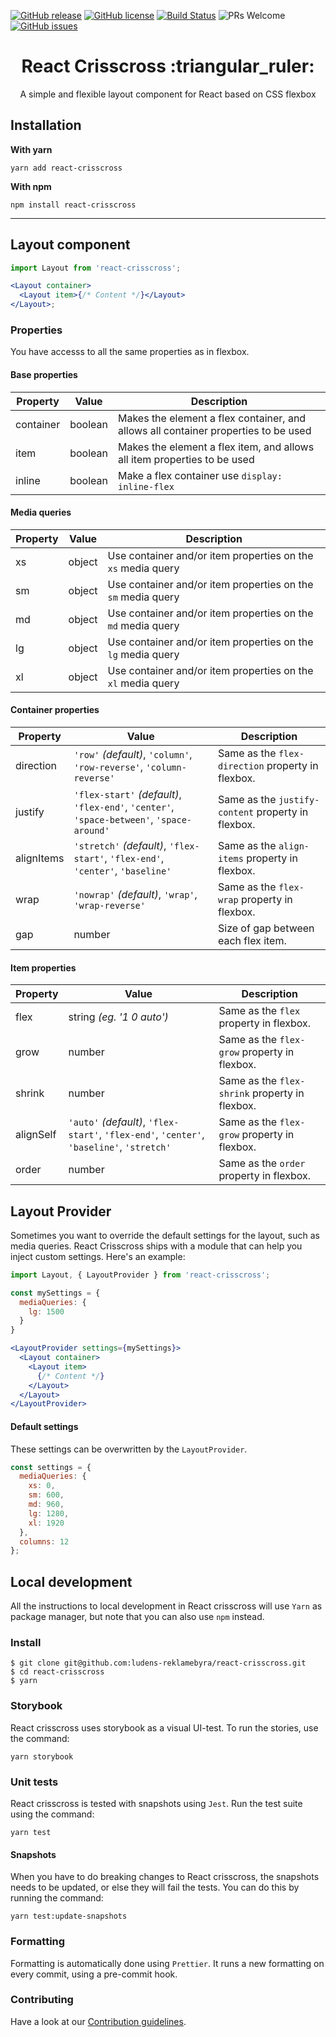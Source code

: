 [![GitHub release](https://img.shields.io/github/release/ludens-reklamebyra/react-crisscross.svg)](https://github.com/ludens-reklamebyra/react-crisscross/releases/)
[![GitHub license](https://img.shields.io/github/license/ludens-reklamebyra/react-crisscross.svg)](https://github.com/ludens-reklamebyra/react-crisscross/blob/master/LICENSE)
[![Build Status](https://travis-ci.org/ludens-reklamebyra/react-crisscross.svg?branch=master)](https://travis-ci.org/ludens-reklamebyra/react-crisscross)
![PRs Welcome](https://img.shields.io/badge/PRs-welcome-brightgreen.svg)
[![GitHub issues](https://img.shields.io/github/issues/ludens-reklamebyra/react-crisscross.svg)](https://github.com/ludens-reklamebyra/react-crisscross/issues)

<h1 align="center">React Crisscross :triangular_ruler:</h1>
<p align="center">A simple and flexible layout component for React based on CSS flexbox</p>

## Installation

<strong>With yarn</strong> </br>

`yarn add react-crisscross`

<strong>With npm</strong> </br>

`npm install react-crisscross`

---

## Layout component

```jsx
import Layout from 'react-crisscross';

<Layout container>
  <Layout item>{/* Content */}</Layout>
</Layout>;
```

### Properties

You have accesss to all the same properties as in flexbox.

#### Base properties

| Property  | Value   | Description                                                                        |
| --------- | ------- | ---------------------------------------------------------------------------------- |
| container | boolean | Makes the element a flex container, and allows all container properties to be used |
| item      | boolean | Makes the element a flex item, and allows all item properties to be used           |
| inline    | boolean | Make a flex container use `display: inline-flex`                                   |

#### Media queries

| Property | Value  | Description                                                  |
| -------- | ------ | ------------------------------------------------------------ |
| xs       | object | Use container and/or item properties on the `xs` media query |
| sm       | object | Use container and/or item properties on the `sm` media query |
| md       | object | Use container and/or item properties on the `md` media query |
| lg       | object | Use container and/or item properties on the `lg` media query |
| xl       | object | Use container and/or item properties on the `xl` media query |

#### Container properties

| Property   | Value                                                                                     | Description                                        |
| ---------- | ----------------------------------------------------------------------------------------- | -------------------------------------------------- |
| direction  | `'row'` _(default)_, `'column'`, `'row-reverse'`, `'column-reverse'`                      | Same as the `flex-direction` property in flexbox.  |
| justify    | `'flex-start'` _(default)_, `'flex-end'`, `'center'`, `'space-between'`, `'space-around'` | Same as the `justify-content` property in flexbox. |
| alignItems | `'stretch'` _(default)_, `'flex-start'`, `'flex-end'`, `'center'`, `'baseline'`           | Same as the `align-items` property in flexbox.     |
| wrap       | `'nowrap'` _(default)_, `'wrap'`, `'wrap-reverse'`                                        | Same as the `flex-wrap` property in flexbox.       |
| gap        | number                                                                                    | Size of gap between each flex item.                |

#### Item properties

| Property  | Value                                                                                     | Description                                    |
| --------- | ----------------------------------------------------------------------------------------- | ---------------------------------------------- |
| flex      | string _(eg. '1 0 auto')_                                                                 | Same as the `flex` property in flexbox.        |
| grow      | number                                                                                    | Same as the `flex-grow` property in flexbox.   |
| shrink    | number                                                                                    | Same as the `flex-shrink` property in flexbox. |
| alignSelf | `'auto'` _(default)_, `'flex-start'`, `'flex-end'`, `'center'`, `'baseline'`, `'stretch'` | Same as the `flex-grow` property in flexbox.   |
| order     | number                                                                                    | Same as the `order` property in flexbox.       |

## Layout Provider

Sometimes you want to override the default settings for the layout, such as media queries. React Crisscross ships with a
module that can help you inject custom settings. Here's an example:

```jsx
import Layout, { LayoutProvider } from 'react-crisscross';

const mySettings = {
  mediaQueries: {
    lg: 1500
  }
}

<LayoutProvider settings={mySettings}>
  <Layout container>
    <Layout item>
      {/* Content */}
    </Layout>
  </Layout>
</LayoutProvider>
```

#### Default settings

These settings can be overwritten by the `LayoutProvider`.

```js
const settings = {
  mediaQueries: {
    xs: 0,
    sm: 600,
    md: 960,
    lg: 1280,
    xl: 1920
  },
  columns: 12
};
```

## Local development

All the instructions to local development in React crisscross will use `Yarn` as package manager, but note
that you can also use `npm` instead.

### Install

```
$ git clone git@github.com:ludens-reklamebyra/react-crisscross.git
$ cd react-crisscross
$ yarn
```

### Storybook

React crisscross uses storybook as a visual UI-test. To run the stories, use the command:

```
yarn storybook
```

### Unit tests

React crisscross is tested with snapshots using `Jest`.
Run the test suite using the command:

```
yarn test
```

#### Snapshots

When you have to do breaking changes to React crisscross, the snapshots needs to be updated, or else they will fail the tests. You can do this by running the command:

```
yarn test:update-snapshots
```

### Formatting

Formatting is automatically done using `Prettier`. It runs a new formatting on every commit, using a pre-commit hook.

### Contributing

Have a look at our [Contribution guidelines](./CONTRIBUTING.md).
